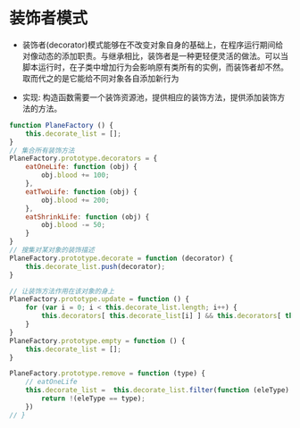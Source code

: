 # 装饰者模式

- 装饰者(decorator)模式能够在不改变对象自身的基础上，在程序运行期间给对像动态的添加职责。与继承相比，装饰者是一种更轻便灵活的做法。可以当脚本运行时，在子类中增加行为会影响原有类所有的实例，而装饰者却不然。取而代之的是它能给不同对象各自添加新行为

- 实现: 构造函数需要一个装饰资源池，提供相应的装饰方法，提供添加装饰方法的方法。

```javascript
function PlaneFactory () {
    this.decorate_list = [];
}
// 集合所有装饰方法
PlaneFactory.prototype.decorators = {
    eatOneLife: function (obj) {
        obj.blood += 100;
    },
    eatTwoLife: function (obj) {
        obj.blood += 200;
    },
    eatShrinkLife: function (obj) {
        obj.blood -= 50;
    }
}
// 搜集对某对象的装饰描述
PlaneFactory.prototype.decorate = function (decorator) { 
    this.decorate_list.push(decorator);
}

// 让装饰方法作用在该对象的身上
PlaneFactory.prototype.update = function () {
    for (var i = 0; i < this.decorate_list.length; i++) {
        this.decorators[ this.decorate_list[i] ] && this.decorators[ this.decorate_list[i] ](this);
    }
} 
PlaneFactory.prototype.empty = function () {
    this.decorate_list = [];
}

PlaneFactory.prototype.remove = function (type) {
    // eatOneLife
    this.decorate_list =  this.decorate_list.filter(function (eleType) {
        return !(eleType == type);
    })
// }
```